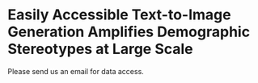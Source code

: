 # Easily Accessible Text-to-Image Generation Amplifies Demographic Stereotypes at Large Scale

Please send us an email for data access.
